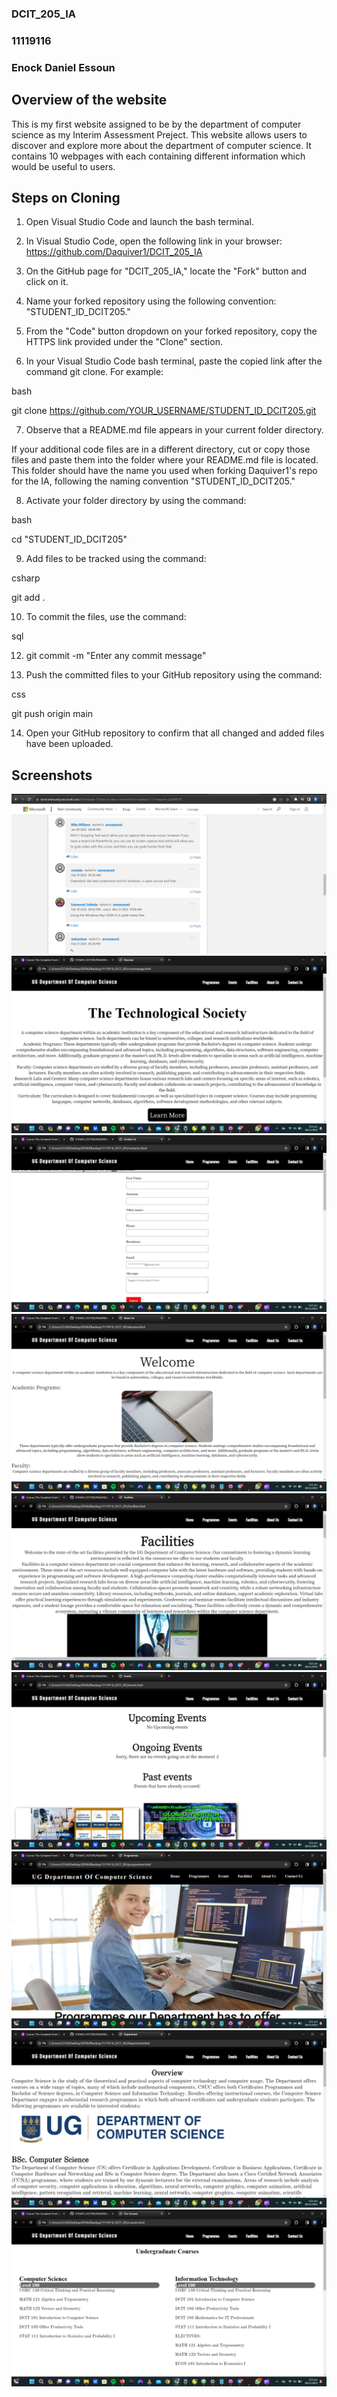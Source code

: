 ### DCIT_205_IA
### 11119116
### Enock Daniel Essoun

## Overview of the website
This is my first website assigned to be by the department of computer science as my Interim Assessment Preject. This website allows users to discover and explore more about the department of computer science. It contains 10 webpages with each containing different information which would be useful to users.

## Steps on Cloning

1. Open Visual Studio Code and launch the bash terminal.

2. In Visual Studio Code, open the following link in your browser: https://github.com/Daquiver1/DCIT_205_IA

3. On the GitHub page for "DCIT_205_IA," locate the "Fork" button and click on it.

4. Name your forked repository using the following convention: "STUDENT_ID_DCIT205."

5. From the "Code" button dropdown on your forked repository, copy the HTTPS link provided under the "Clone" section.

6. In your Visual Studio Code bash terminal, paste the copied link after the command git clone. For example:

bash

git clone https://github.com/YOUR_USERNAME/STUDENT_ID_DCIT205.git

7. Observe that a README.md file appears in your current folder directory.

If your additional code files are in a different directory, cut or copy those files and paste them into the folder where your README.md file is located. This folder should have the name you used when forking Daquiver1's repo for the IA, following the naming convention "STUDENT_ID_DCIT205."

8. Activate your folder directory by using the command:

bash

cd "STUDENT_ID_DCIT205"

9. Add files to be tracked using the command:

csharp

git add .

10. To commit the files, use the command:

sql

12. git commit -m "Enter any commit message"

13. Push the committed files to your GitHub repository using the command:

css

git push origin main

14. Open your GitHub repository to confirm that all changed and added files have been uploaded.

## Screenshots
![Alt text](<Screenshot 2023-09-03 134039.png>) ![Alt text](<Screenshot (4).png>) ![Alt text](<Screenshot (5).png>) ![Alt text](<Screenshot (6).png>) ![Alt text](<Screenshot (7).png>) ![Alt text](<Screenshot (8).png>) ![Alt text](<Screenshot (9).png>) ![Alt text](<Screenshot (10).png>) ![Alt text](<Screenshot (11).png>)

